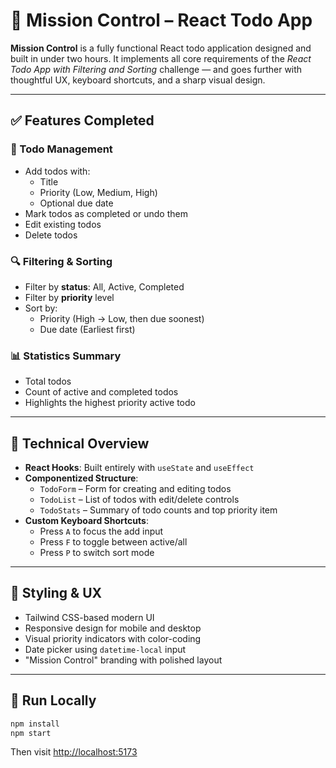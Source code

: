 # 🚀 Mission Control – React Todo App

**Mission Control** is a fully functional React todo application designed and built in under two hours. It implements all core requirements of the _React Todo App with Filtering and Sorting_ challenge — and goes further with thoughtful UX, keyboard shortcuts, and a sharp visual design.

---

## ✅ Features Completed

### 📝 Todo Management

- Add todos with:
  - Title
  - Priority (Low, Medium, High)
  - Optional due date
- Mark todos as completed or undo them
- Edit existing todos
- Delete todos

### 🔍 Filtering & Sorting

- Filter by **status**: All, Active, Completed
- Filter by **priority** level
- Sort by:
  - Priority (High → Low, then due soonest)
  - Due date (Earliest first)

### 📊 Statistics Summary

- Total todos
- Count of active and completed todos
- Highlights the highest priority active todo

---

## 🧠 Technical Overview

- **React Hooks**: Built entirely with `useState` and `useEffect`
- **Componentized Structure**:
  - `TodoForm` – Form for creating and editing todos
  - `TodoList` – List of todos with edit/delete controls
  - `TodoStats` – Summary of todo counts and top priority item
- **Custom Keyboard Shortcuts**:
  - Press `A` to focus the add input
  - Press `F` to toggle between active/all
  - Press `P` to switch sort mode

---

## 💅 Styling & UX

- Tailwind CSS-based modern UI
- Responsive design for mobile and desktop
- Visual priority indicators with color-coding
- Date picker using `datetime-local` input
- "Mission Control" branding with polished layout

---

## 📁 Run Locally

```bash
npm install
npm start
```

Then visit <http://localhost:5173>
